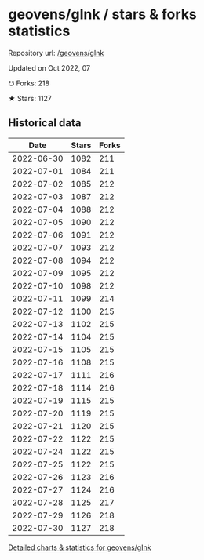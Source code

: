 # geovens/gInk / stars & forks statistics

Repository url: [/geovens/gInk](https://github.com/geovens/gInk)

Updated on Oct 2022, 07

☋ Forks: 218

★ Stars: 1127

## Historical data
| Date | Stars | Forks |
|------|-------|-------|
| 2022-06-30 | 1082 | 211 | 
| 2022-07-01 | 1084 | 211 | 
| 2022-07-02 | 1085 | 212 | 
| 2022-07-03 | 1087 | 212 | 
| 2022-07-04 | 1088 | 212 | 
| 2022-07-05 | 1090 | 212 | 
| 2022-07-06 | 1091 | 212 | 
| 2022-07-07 | 1093 | 212 | 
| 2022-07-08 | 1094 | 212 | 
| 2022-07-09 | 1095 | 212 | 
| 2022-07-10 | 1098 | 212 | 
| 2022-07-11 | 1099 | 214 | 
| 2022-07-12 | 1100 | 215 | 
| 2022-07-13 | 1102 | 215 | 
| 2022-07-14 | 1104 | 215 | 
| 2022-07-15 | 1105 | 215 | 
| 2022-07-16 | 1108 | 215 | 
| 2022-07-17 | 1111 | 216 | 
| 2022-07-18 | 1114 | 216 | 
| 2022-07-19 | 1115 | 215 | 
| 2022-07-20 | 1119 | 215 | 
| 2022-07-21 | 1120 | 215 | 
| 2022-07-22 | 1122 | 215 | 
| 2022-07-24 | 1122 | 215 | 
| 2022-07-25 | 1122 | 215 | 
| 2022-07-26 | 1123 | 216 | 
| 2022-07-27 | 1124 | 216 | 
| 2022-07-28 | 1125 | 217 | 
| 2022-07-29 | 1126 | 218 | 
| 2022-07-30 | 1127 | 218 | 


[Detailed charts & statistics for geovens/gInk](https://reviewgithub.com/rep/geovens/gInk)
